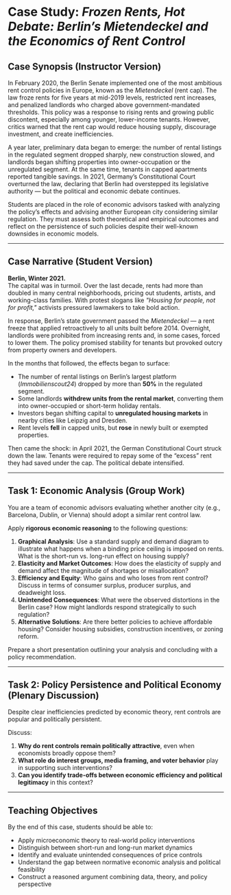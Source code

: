 # Case Study: *Frozen Rents, Hot Debate: Berlin’s Mietendeckel and the Economics of Rent Control*

## Case Synopsis (Instructor Version)

In February 2020, the Berlin Senate implemented one of the most ambitious rent control policies in Europe, known as the *Mietendeckel* (rent cap). The law froze rents for five years at mid-2019 levels, restricted rent increases, and penalized landlords who charged above government-mandated thresholds. This policy was a response to rising rents and growing public discontent, especially among younger, lower-income tenants. However, critics warned that the rent cap would reduce housing supply, discourage investment, and create inefficiencies.

A year later, preliminary data began to emerge: the number of rental listings in the regulated segment dropped sharply, new construction slowed, and landlords began shifting properties into owner-occupation or the unregulated segment. At the same time, tenants in capped apartments reported tangible savings. In 2021, Germany’s Constitutional Court overturned the law, declaring that Berlin had overstepped its legislative authority — but the political and economic debate continues.

Students are placed in the role of economic advisors tasked with analyzing the policy’s effects and advising another European city considering similar regulation. They must assess both theoretical and empirical outcomes and reflect on the persistence of such policies despite their well-known downsides in economic models.

---

## Case Narrative (Student Version)

**Berlin, Winter 2021.**  
The capital was in turmoil. Over the last decade, rents had more than doubled in many central neighborhoods, pricing out students, artists, and working-class families. With protest slogans like *"Housing for people, not for profit,"* activists pressured lawmakers to take bold action.

In response, Berlin’s state government passed the *Mietendeckel* — a rent freeze that applied retroactively to all units built before 2014. Overnight, landlords were prohibited from increasing rents and, in some cases, forced to lower them. The policy promised stability for tenants but provoked outcry from property owners and developers.

In the months that followed, the effects began to surface:

- The number of rental listings on Berlin’s largest platform (*Immobilienscout24*) dropped by more than **50%** in the regulated segment.
- Some landlords **withdrew units from the rental market**, converting them into owner-occupied or short-term holiday rentals.
- Investors began shifting capital to **unregulated housing markets** in nearby cities like Leipzig and Dresden.
- Rent levels **fell** in capped units, but **rose** in newly built or exempted properties.

Then came the shock: in April 2021, the German Constitutional Court struck down the law. Tenants were required to repay some of the “excess” rent they had saved under the cap. The political debate intensified.

---

## Task 1: Economic Analysis (Group Work)

You are a team of economic advisors evaluating whether another city (e.g., Barcelona, Dublin, or Vienna) should adopt a similar rent control law.

Apply **rigorous economic reasoning** to the following questions:

1. **Graphical Analysis**: Use a standard supply and demand diagram to illustrate what happens when a binding price ceiling is imposed on rents. What is the short-run vs. long-run effect on housing supply?
2. **Elasticity and Market Outcomes**: How does the elasticity of supply and demand affect the magnitude of shortages or misallocation?
3. **Efficiency and Equity**: Who gains and who loses from rent control? Discuss in terms of consumer surplus, producer surplus, and deadweight loss.
4. **Unintended Consequences**: What were the observed distortions in the Berlin case? How might landlords respond strategically to such regulation?
5. **Alternative Solutions**: Are there better policies to achieve affordable housing? Consider housing subsidies, construction incentives, or zoning reform.

Prepare a short presentation outlining your analysis and concluding with a policy recommendation.

---

## Task 2: Policy Persistence and Political Economy (Plenary Discussion)

Despite clear inefficiencies predicted by economic theory, rent controls are popular and politically persistent.

Discuss:

1. **Why do rent controls remain politically attractive**, even when economists broadly oppose them?
2. **What role do interest groups, media framing, and voter behavior** play in supporting such interventions?
3. **Can you identify trade-offs between economic efficiency and political legitimacy** in this context?

---

## Teaching Objectives

By the end of this case, students should be able to:

- Apply microeconomic theory to real-world policy interventions
- Distinguish between short-run and long-run market dynamics
- Identify and evaluate unintended consequences of price controls
- Understand the gap between normative economic analysis and political feasibility
- Construct a reasoned argument combining data, theory, and policy perspective
